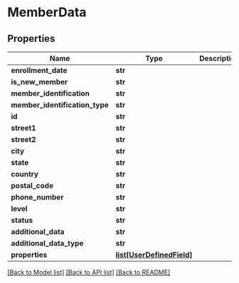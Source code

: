 # MemberData

## Properties
Name | Type | Description | Notes
------------ | ------------- | ------------- | -------------
**enrollment_date** | **str** |  | [optional] 
**is_new_member** | **str** |  | [optional] 
**member_identification** | **str** |  | [optional] 
**member_identification_type** | **str** |  | [optional] 
**id** | **str** |  | [optional] 
**street1** | **str** |  | [optional] 
**street2** | **str** |  | [optional] 
**city** | **str** |  | [optional] 
**state** | **str** |  | [optional] 
**country** | **str** |  | [optional] 
**postal_code** | **str** |  | [optional] 
**phone_number** | **str** |  | [optional] 
**level** | **str** |  | [optional] 
**status** | **str** |  | [optional] 
**additional_data** | **str** |  | [optional] 
**additional_data_type** | **str** |  | [optional] 
**properties** | [**list[UserDefinedField]**](UserDefinedField.md) |  | [optional] 

[[Back to Model list]](../README.md#documentation-for-models) [[Back to API list]](../README.md#documentation-for-api-endpoints) [[Back to README]](../README.md)


